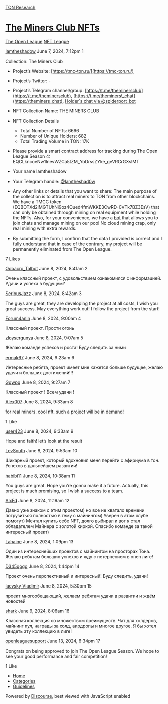 [TON Research](/)

# [The Miners Club NFTs](/t/the-miners-club-nfts/22510)

[The Open League](/c/the-open-league/nft-battle/62)  [NFT League](/c/the-open-league/nft-battle/62) 

    

[Iamtheshadow](https://tonresear.ch/u/Iamtheshadow)  June 7, 2024, 7:12pm  1

Collection: The Miners Club

*   Project’s Website: [https://tmc-ton.ru/](https://tmc-ton.ru/)
    
*   Project’s Twitter: -
    
*   Project’s Telegram channel/group: [https://t.me/theminersclub](https://t.me/theminersclub), [https://t.me/theminers\_chat](https://theminers_chat), [Holder\`s chat via @spiderport\_bot](https://t.me/spiderport_bot)
    
*   NFT Collection Name: THE MINERS CLUB
    
*   NFT Collection Details
    
    *   Total Number of NFTs: 6666
    *   Number of Unique Holders: 682
    *   Total Trading Volume in TON: 17K
*   Please provide a smart contract address for tracking during The Open League Season 4: EQCLkncoeNw1lnevWZCa5tZM\_YoDrssZYke\_geVRCrGXsIMT
    
*   Your name Iamtheshadow
    
*   Your Telegram handle: [@Iamtheshad0w](https://t.me/Iamtheshad0w)
    
*   Any other links or details that you want to share: The main purpose of the collection is to attract real miners to TON from other blockchains. We have a TMCC token (EQBOTXd2iMGTUhNi9oz4Oued4fmWKKE3CwRD-0VTk7BZ3EsV) that can only be obtained through mining on real equipment while holding the NFTs. Also, for your convenience, we have a [bot](https://t.me/tmcpool_bot) that allows you to join chats and manage mining on our pool No cloud mining crap, only real mining with extra rewards.
    
*   By submitting the form, I confirm that the data I provided is correct and I fully understand that in case of the contrary, my project will be permanently eliminated from The Open League.
    

  7 Likes

[Odoacro\_Talbot](https://tonresear.ch/u/Odoacro_Talbot) June 8, 2024, 8:41am  2

Очень классный проект, с удовольствием ознакомился с информацией. Удачи и успеха в будущем?

 

[SeriousJazz](https://tonresear.ch/u/SeriousJazz) June 8, 2024, 8:42am  3

The guys are great, they are developing the project at all costs, I wish you great success. May everything work out! I follow the project from the start!

 

[Forum4anin](https://tonresear.ch/u/Forum4anin) June 8, 2024, 9:00am  4

Классный проект. Прости огонь

 

[zloysergunya](https://tonresear.ch/u/zloysergunya) June 8, 2024, 9:07am  5

Желаю команде успехов и роста! Буду следить за ними

 

[ermak67](https://tonresear.ch/u/ermak67) June 8, 2024, 9:23am  6

Интересные ребята, проект имеет мне кажется больше будущее, желаю удачи и больших достижений!!!

 

[Ggwpg](https://tonresear.ch/u/Ggwpg) June 8, 2024, 9:27am  7

Классный проект ! Всем удачи !

 

[Alex007](https://tonresear.ch/u/Alex007) June 8, 2024, 9:33am  8

for real miners. cool nft. such a project will be in demand!

  1 Like

[user423](https://tonresear.ch/u/user423) June 8, 2024, 9:33am  9

Hope and faith! let’s look at the result

 

[LevSouth](https://tonresear.ch/u/LevSouth) June 8, 2024, 9:53am  10

Шикарный проект, который вдохновил меня перейти с эфириума в тон. Успехов в дальнейшем развитии!

 

[habibi11](https://tonresear.ch/u/habibi11) June 8, 2024, 10:38am  11

You guys are great. Hope you’re gonna make it a future. Actually, this project is much promising, so I wish a success to a team.

 

[AlxFd](https://tonresear.ch/u/AlxFd) June 8, 2024, 11:19am  12

Давно уже знаком с этим проектом) но все не хватало времени погрузиться полностью в тему с майнингом) Уверен в этом клубе помогут) Мечтал купить себе NFT, долго выбирал и вот я стал обладателем Майнера с золотой киркой. Спасибо команде за такой интересный проект)

 

[Lahaine](https://tonresear.ch/u/Lahaine) June 8, 2024, 1:09pm  13

Один из интереснейших проектов с майнингом на просторах Тона. Желаю ребятам больших успехов и жду с нетерпением в опен лиге!

 

[D345gogo](https://tonresear.ch/u/D345gogo) June 8, 2024, 1:44pm  14

Проект очень перспективный и интересный! Буду следить, удачи!

 

[laevsky\_Vladimir](https://tonresear.ch/u/laevsky_Vladimir) June 8, 2024, 5:30pm  15

проект многообещающий, желаем ребятам удачи в развитии и ждём новостей

 

[shark](https://tonresear.ch/u/shark) June 9, 2024, 8:06am  16

Классная коллекция со множеством преимуществ. Чат для холдеров, майнинг пул, награды за холд, аирдропы и многое другое. Я бы хотел увидеть эту коллекцию в лиге!

 

[openleaguesupport](https://tonresear.ch/u/openleaguesupport) June 13, 2024, 6:34pm  17

Congrats on being approved to join The Open League Season. We hope to see your good performance and fair competition!

  1 Like

*   [Home](/)
*   [Categories](/categories)
*   [Guidelines](/guidelines)

Powered by [Discourse](https://www.discourse.org), best viewed with JavaScript enabled